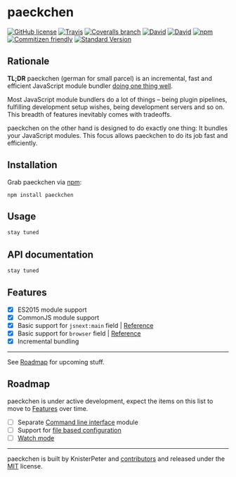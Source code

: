 # paeckchen

[![GitHub license](https://img.shields.io/github/license/KnisterPeter/paeckchen.svg)]()
[![Travis](https://img.shields.io/travis/KnisterPeter/paeckchen.svg)](https://travis-ci.org/KnisterPeter/paeckchen)
[![Coveralls branch](https://img.shields.io/coveralls/KnisterPeter/paeckchen/master.svg)](https://coveralls.io/github/KnisterPeter/paeckchen)
[![David](https://img.shields.io/david/KnisterPeter/paeckchen.svg)](https://david-dm.org/KnisterPeter/paeckchen)
[![David](https://img.shields.io/david/dev/KnisterPeter/paeckchen.svg)](https://david-dm.org/KnisterPeter/paeckchen#info=devDependencies&view=table)
[![npm](https://img.shields.io/npm/v/paeckchen.svg)](https://www.npmjs.com/package/paeckchen)
[![Commitizen friendly](https://img.shields.io/badge/commitizen-friendly-brightgreen.svg)](http://commitizen.github.io/cz-cli/)
[![Standard Version](https://img.shields.io/badge/release-standard%20version-brightgreen.svg)](https://github.com/conventional-changelog/standard-version)

## Rationale

**TL;DR** paeckchen (german for small parcel) is an incremental, fast and efficient JavaScript module bundler
[doing one thing well](https://en.wikipedia.org/wiki/Unix_philosophy#Do_One_Thing_and_Do_It_Well).

Most JavaScript module bundlers do a lot of things – being plugin pipelines, fulfilling development setup wishes, being
development servers and so on. This breadth of features inevitably comes with tradeoffs.

paeckchen on the other hand is designed to do exactly one thing: It bundles your JavaScript modules. This focus allows
paeckchen to do its job fast and efficiently.

## Installation

Grab paeckchen via [npm](https://www.npmjs.com/package/paeckchen):

```shell
npm install paeckchen
```

## Usage

```javascript
stay tuned
```

## API documentation

```javascript
stay tuned
```

## Features

* [x] ES2015 module support
* [x] CommonJS module support
* [x] Basic support for `jsnext:main` field | [Reference](https://github.com/rollup/rollup/wiki/jsnext:main)
* [x] Basic support for `browser` field | [Reference](https://github.com/defunctzombie/package-browser-field-spec)
* [x] Incremental bundling

---

See [Roadmap](#Roadmap) for upcoming stuff.

## Roadmap

paeckchen is under active development, expect the items on this list to move to
[Features](#features) over time.

* [ ] Separate [Command line interface](https://github.com/KnisterPeter/paeckchen/issues/41) module
* [ ] Support for [file based configuration](https://github.com/KnisterPeter/paeckchen/issues/29)
* [ ] [Watch mode](https://github.com/KnisterPeter/paeckchen/issues/27)

---
paeckchen is built by KnisterPeter and [contributors](https://github.com/KnisterPeter/paeckchen/graphs/contributors)
and released under the [MIT](./LICENSE) license.
